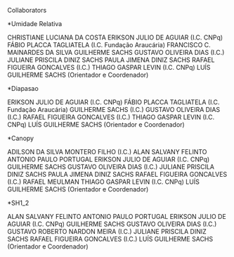 Collaborators

*Umidade Relativa

CHRISTIANE LUCIANA DA COSTA
ERIKSON JULIO DE AGUIAR (I.C. CNPq)
FÁBIO PLACCA TAGLIATELA (I.C. Fundação Araucária)
FRANCISCO C. MAINARDES DA SILVA
GUILHERME SACHS
GUSTAVO OLIVEIRA DIAS (I.C.)
JULIANE PRISCILA DINIZ SACHS
PAULA JIMENA DINIZ SACHS
RAFAEL FIGUEIRA GONCALVES (I.C.)
THIAGO GASPAR LEVIN (I.C. CNPq)
LUÍS GUILHERME SACHS (Orientador e Coordenador)


*Diapasao

ERIKSON JULIO DE AGUIAR (I.C. CNPq)
FÁBIO PLACCA TAGLIATELA (I.C. Fundação Araucária)
GUILHERME SACHS (I.C.)
GUSTAVO OLIVEIRA DIAS (I.C.)
RAFAEL FIGUEIRA GONCALVES (I.C.)
THIAGO GASPAR LEVIN (I.C. CNPq)
LUÍS GUILHERME SACHS (Orientador e Coordenador)


*Canopy

ADILSON DA SILVA MONTERO FILHO (I.C.)
ALAN SALVANY FELINTO
ANTONIO PAULO PORTUGAL
ERIKSON JULIO DE AGUIAR (I.C. CNPq)
GUILHERME SACHS
GUSTAVO OLIVEIRA DIAS (I.C.)
JULIANE PRISCILA DINIZ SACHS
PAULA JIMENA DINIZ SACHS
RAFAEL FIGUEIRA GONCALVES (I.C.)
RAFAEL MEULMAN
THIAGO GASPAR LEVIN (I.C. CNPq)
LUÍS GUILHERME SACHS (Orientador e Coordenador)






*SH1_2

ALAN SALVANY FELINTO
ANTONIO PAULO PORTUGAL
ERIKSON JULIO DE AGUIAR (I.C. CNPq)
GUILHERME SACHS
GUSTAVO OLIVEIRA DIAS (I.C.)
GUSTAVO ROBERTO NARDON MEIRA (I.C.)
JULIANE PRISCILA DINIZ SACHS
RAFAEL FIGUEIRA GONCALVES (I.C.)
LUÍS GUILHERME SACHS (Orientador e Coordenador)